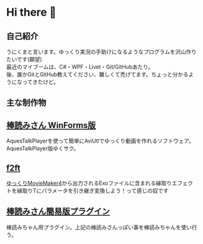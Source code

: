 # Hi there 👋

## 自己紹介
うにくまと言います。ゆっくり実況の手助けになるようなプログラムを沢山作りたいです(願望)  
最近のマイブームは、C#・WPF・Livet・Git/GitHubあたり。  
後、誰かGitとGitHub教えてください、難しくて禿げてます。ちょっと分かるようになってきたけど。

## 主な制作物
## [棒読みさん WinForms版](https://github.com/unikuma/Bouyomisan.WinForms/releases)
AquesTalkPlayerを使って簡単にAviUtlでゆっくり動画を作れるソフトウェア。AquesTalkPlayer版ゆくサク。

## [f2ft](https://github.com/unikuma/f2ft/releases)
[ゆっくりMovieMaker4](https://manjubox.net/ymm4)から出力されるExoファイルに含まれる縁取りエフェクトを縁取りTにパラメータを引き継ぎ変換しよう！って感じの奴です

## [棒読みさん簡易版プラグイン](https://github.com/unikuma/Plugin_BSimple/releases)
棒読みちゃん用プラグイン。上記の棒読みさんっぽい事を棒読みちゃんを使い行う。

